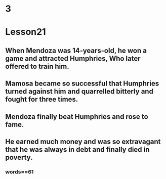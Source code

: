 # 3
# Lesson21
## When Mendoza was 14-years-old, he won a game and attracted Humphries, Who later offered to train him.
## Mamosa became so successful that Humphries turned against him and quarrelled bitterly and fought for three times.
## Mendoza finally beat Humphries and rose to fame.
## He earned much money and was so extravagant that he was always in debt and finally died in poverty.
### words==61
